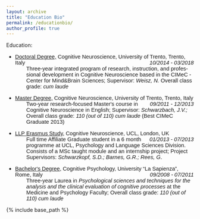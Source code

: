 ```yaml
---
layout: archive
title: "Education Bio"
permalink: /educationbio/
author_profile: true
---
```


<p class="MsoNormal">Education:</p>
<ul>
<li><u><span style="font-size: 11.0pt; mso-bidi-font-size: 10.0pt; font-family: 'Calibri',sans-serif; mso-bidi-font-family: Calibri;" xml:lang="EN-GB" lang="EN-GB">Doctoral Degree,</span></u> <span style="font-size: 11.0pt; mso-bidi-font-size: 10.0pt; font-family: 'Calibri',sans-serif; mso-bidi-font-family: Calibri;" xml:lang="EN-GB" lang="EN-GB">Cognitive Neuroscience,</span> <span style="font-size: 11.0pt; mso-bidi-font-size: 10.0pt; font-family: 'Calibri',sans-serif; mso-bidi-font-family: Calibri; mso-ansi-language: EN-US;">University of Trento, Trento, Italy</span> <span style="float: right; font-size: 11.0pt; mso-bidi-font-size: 10.0pt; font-family: 'Calibri',sans-serif; mso-bidi-font-family: Calibri; mso-ansi-language: EN-US;"><i style="mso-bidi-font-style: normal;">10/2014 - 03/2018</i></span><br />
<div style="padding-left: 30px; font-size: 11.0pt; font-family: 'Calibri',sans-serif; mso-ascii-theme-font: minor-latin; mso-hansi-theme-font: minor-latin;" xml:lang="EN-GB" lang="EN-GB">Three-year integrated program of research, instruction, and professional development in Cognitive Neuroscience based in the CIMeC - Center for Mind&amp;Brain Sciences; Supervisor: <i style="mso-bidi-font-style: normal;">Weisz, N.</i> <span style="font-size: 11.0pt; mso-bidi-font-size: 10.0pt; font-family: 'Calibri',sans-serif; mso-ascii-theme-font: minor-latin; mso-hansi-theme-font: minor-latin; mso-bidi-font-family: Calibri; mso-bidi-theme-font: minor-latin;" xml:lang="EN-GB" lang="EN-GB">Overall class grade: <i style="mso-bidi-font-style: normal;">cum laude</i></span></div>
</li>
</ul>
<ul>
<li><u><span style="font-size: 11.0pt; mso-bidi-font-size: 10.0pt; font-family: 'Calibri',sans-serif; mso-bidi-font-family: Calibri;" xml:lang="EN-GB" lang="EN-GB">Master Degree,</span></u> <span style="font-size: 11.0pt; mso-bidi-font-size: 10.0pt; font-family: 'Calibri',sans-serif; mso-bidi-font-family: Calibri;" xml:lang="EN-GB" lang="EN-GB">Cognitive Neuroscience,</span> <span style="font-size: 11.0pt; mso-bidi-font-size: 10.0pt; font-family: 'Calibri',sans-serif; mso-bidi-font-family: Calibri; mso-ansi-language: EN-US;">University of Trento, Trento, Italy</span> <span style="font-size: 11.0pt; mso-bidi-font-size: 10.0pt; font-family: 'Calibri',sans-serif; mso-bidi-font-family: Calibri; mso-ansi-language: EN-US; float: right;"><i style="mso-bidi-font-style: normal;">09/2011 - 12/2013</i></span><br />
<div style="padding-left: 30px; font-size: 11.0pt; font-family: 'Calibri',sans-serif; mso-ascii-theme-font: minor-latin; mso-hansi-theme-font: minor-latin;" xml:lang="EN-GB" lang="EN-GB">Two-year research-focused Master's course in Cognitive Neuroscience in English; <span style="font-size: 11.0pt; mso-bidi-font-size: 10.0pt; font-family: 'Calibri',sans-serif; mso-bidi-font-family: Calibri;" xml:lang="EN-GB" lang="EN-GB">Supervisor: <i style="mso-bidi-font-style: normal;">Schwarzbach, J.V.;</i></span> <span style="font-size: 11.0pt; mso-bidi-font-size: 10.0pt; font-family: 'Calibri',sans-serif; mso-ascii-theme-font: minor-latin; mso-hansi-theme-font: minor-latin; mso-bidi-font-family: Calibri; mso-bidi-theme-font: minor-latin;" xml:lang="EN-GB" lang="EN-GB">Overall class grade: <i style="mso-bidi-font-style: normal;">110 (out of 110) cum laude</i> (Best CIMeC Graduate 2013)</span></div>
</li>
</ul>
<ul>
<li><u><span style="font-size: 11.0pt; mso-bidi-font-size: 10.0pt; font-family: 'Calibri',sans-serif; mso-bidi-font-family: Calibri;" xml:lang="EN-GB" lang="EN-GB">LLP Erasmus Study,</span></u> <span style="font-size: 11.0pt; mso-bidi-font-size: 10.0pt; font-family: 'Calibri',sans-serif; mso-bidi-font-family: Calibri;" xml:lang="EN-GB" lang="EN-GB">Cognitive Neuroscience,</span> <span style="font-size: 11.0pt; mso-bidi-font-size: 10.0pt; font-family: 'Calibri',sans-serif; mso-bidi-font-family: Calibri; mso-ansi-language: EN-US;">UCL, London, UK</span> <span style="font-size: 11.0pt; mso-bidi-font-size: 10.0pt; font-family: 'Calibri',sans-serif; mso-bidi-font-family: Calibri;" xml:lang="EN-GB" lang="EN-GB"><span style="font-size: 11.0pt; mso-bidi-font-size: 10.0pt; font-family: 'Calibri',sans-serif; mso-bidi-font-family: Calibri;" xml:lang="EN-GB" lang="EN-GB"><span style="mso-spacerun: yes;">&nbsp;</span> <span style="font-size: 11.0pt; mso-bidi-font-size: 10.0pt; font-family: 'Calibri',sans-serif; mso-bidi-font-family: Calibri; mso-ansi-language: EN-US; float: right;"><i style="mso-bidi-font-style: normal;">01/2013 - 07/2013</i></span><br /></span></span>
<div style="padding-left: 30px; font-size: 11.0pt; font-family: 'Calibri',sans-serif; mso-ascii-theme-font: minor-latin; mso-hansi-theme-font: minor-latin;" xml:lang="EN-GB" lang="EN-GB">Full time Affiliate Graduate student in a 6 month programme at UCL, Psychology and Language Sciences Division. Consists of a MSc taught module and an internship project; <span style="font-size: 11.0pt; mso-bidi-font-size: 10.0pt; font-family: 'Calibri',sans-serif; mso-bidi-font-family: Calibri;" xml:lang="EN-GB" lang="EN-GB">Project Supervisors: <i style="mso-bidi-font-style: normal;">Schwarzkopf, S.D.; Barnes, G.R.; Rees, G</i>.</span></div>
</li>
</ul>

<ul>
<li><u><span style="font-size: 11.0pt; mso-bidi-font-size: 10.0pt; font-family: 'Calibri',sans-serif; mso-bidi-font-family: Calibri;" xml:lang="EN-GB" lang="EN-GB">Bachelor's Degree,</span></u> <span style="font-size: 11.0pt; mso-bidi-font-size: 10.0pt; font-family: 'Calibri',sans-serif; mso-bidi-font-family: Calibri;" xml:lang="EN-GB" lang="EN-GB">Cognitive Psychology,</span> <span style="font-size: 11.0pt; mso-bidi-font-size: 10.0pt; font-family: 'Calibri',sans-serif; mso-bidi-font-family: Calibri; mso-ansi-language: EN-US;">University</span> <span style="font-size: 11.0pt; mso-bidi-font-size: 10.0pt; font-family: 'Calibri',sans-serif; mso-bidi-font-family: Calibri;"><span style="font-size: 11.0pt; mso-bidi-font-size: 10.0pt; font-family: 'Calibri',sans-serif; mso-bidi-font-family: Calibri;"><span xml:lang="EN-GB" lang="EN-GB">&ldquo;La Sapienza&rdquo;, Rome, Italy</span> <span style="font-size: 11.0pt; mso-bidi-font-size: 10.0pt; font-family: 'Calibri',sans-serif; mso-bidi-font-family: Calibri; mso-ansi-language: EN-US; float: right;"><i style="mso-bidi-font-style: normal;">09/2008 - 07/2011</i></span><br /></span></span>
<div style="padding-left: 30px; font-size: 11.0pt; font-family: 'Calibri',sans-serif; mso-ascii-theme-font: minor-latin; mso-hansi-theme-font: minor-latin;" xml:lang="EN-GB" lang="EN-GB">Three-year Laurea in <i style="mso-bidi-font-style: normal;">Psychological sciences and techniques for the analysis and the clinical evaluation of cognitive processes</i> at the Medicine and Psychology Faculty; <span style="font-size: 11.0pt; mso-bidi-font-size: 10.0pt; font-family: 'Calibri',sans-serif; mso-bidi-font-family: Calibri;" xml:lang="EN-GB" lang="EN-GB">Overall class grade: <i style="mso-bidi-font-style: normal;">110 (out of 110) cum laude</i></span></div>
</li>
</ul>

{% include base_path %}
